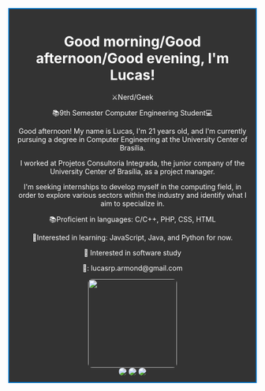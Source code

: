 <!DOCTYPE html>
<html lang="en">
<head>
  <meta charset="UTF-8">
  <meta name="viewport" content="width=device-width, initial-scale=1.0">
  <style>
    .github-profile {
      background-color: #333333;
      border: 2px solid #0077cc;
      padding: 10px;
      color: white;
    }
    .github-profile img {
      border-radius: 8px;
    }
  </style>
</head>
<body>
  <div align="center" class="github-profile">
    <h1>Good morning/Good afternoon/Good evening, I'm Lucas!</h1>
    <p>⚔️Nerd/Geek</p>
    <p>📚9th Semester Computer Engineering Student💻</p>
    <p>Good afternoon! My name is Lucas, I'm 21 years old, and I'm currently pursuing a degree in Computer Engineering at the University Center of Brasília.</p>
    <p>I worked at Projetos Consultoria Integrada, the junior company of the University Center of Brasília, as a project manager.</p>
    <p>I'm seeking internships to develop myself in the computing field, in order to explore various sectors within the industry and identify what I aim to specialize in.</p>
    <p>📚Proficient in languages: C/C++, PHP, CSS, HTML</p>
    <p>📗Interested in learning: JavaScript, Java, and Python for now.</p>
    <p>🤔 Interested in software study</p>
    <p>📩: lucasrp.armond@gmail.com</p>
    <div>
      <a href="https://github.com/lucasrp9054" target="_blank">
        <img height="180em" src="https://github-readme-stats.vercel.app/api?username=lucasrp9054&show_icons=true&theme=blue&include_all_commits=true&count_private=true"/>
      </a>
    </div>
    <div>
      <a href="mailto:lucasrp.armond@gmail.com" target="_blank"><img src="https://img.shields.io/badge/-Gmail-%23ffffff?style=for-the-badge&logo=gmail&logoColor=red" target="_blank"></a>
      <a href="https://www.instagram.com/lucasrp.armond" target="_blank"><img src="https://img.shields.io/badge/-Instagram-%23ffffff?style=for-the-badge&logo=instagram&logoColor=pink" target="_blank"></a>
      <a href="https://www.linkedin.com/in/lucas-ribeiro-de-paula-471440209/" target="_blank"><img src="https://img.shields.io/badge/-LinkedIn-%23ffffff?style=for-the-badge&logo=linkedin&logoColor=blue" target="_blank"></a> 
    </div>
  </div>
</body>
</html>
